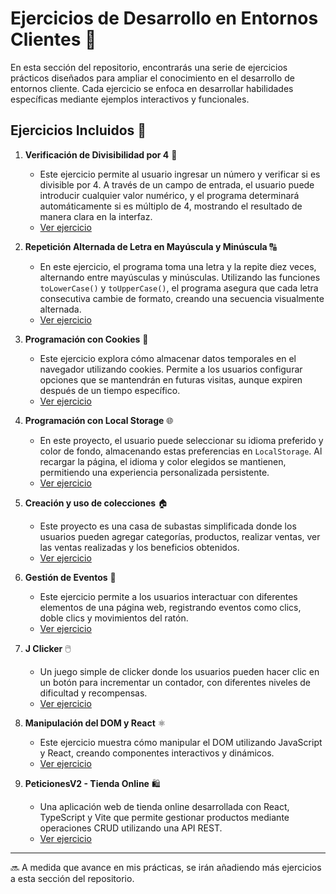 # Ejercicios de Desarrollo en Entornos Clientes 📘

En esta sección del repositorio, encontrarás una serie de ejercicios prácticos diseñados para ampliar el conocimiento en el desarrollo de entornos cliente. Cada ejercicio se enfoca en desarrollar habilidades específicas mediante ejemplos interactivos y funcionales.

## Ejercicios Incluidos 🔧

1. **Verificación de Divisibilidad por 4** 🔢  
   - Este ejercicio permite al usuario ingresar un número y verificar si es divisible por 4. A través de un campo de entrada, el usuario puede introducir cualquier valor numérico, y el programa determinará automáticamente si es múltiplo de 4, mostrando el resultado de manera clara en la interfaz.  
   - [Ver ejercicio](https://github.com/Rediaj04/2daw-m06-projects/tree/main/Ejercicios/Verificación_de_Divisibilidad)

2. **Repetición Alternada de Letra en Mayúscula y Minúscula** 🔠  
   - En este ejercicio, el programa toma una letra y la repite diez veces, alternando entre mayúsculas y minúsculas. Utilizando las funciones `toLowerCase()` y `toUpperCase()`, el programa asegura que cada letra consecutiva cambie de formato, creando una secuencia visualmente alternada.  
   - [Ver ejercicio](https://github.com/Rediaj04/2daw-m06-projects/tree/main/Ejercicios/Repetición_Alternada_de_Letra)

3. **Programación con Cookies** 🍪  
   - Este ejercicio explora cómo almacenar datos temporales en el navegador utilizando cookies. Permite a los usuarios configurar opciones que se mantendrán en futuras visitas, aunque expiren después de un tiempo específico.  
   - [Ver ejercicio](https://github.com/Rediaj04/2daw-m06-projects/tree/main/Ejercicios/Programación_con_cookies)

4. **Programación con Local Storage** 🌐  
   - En este proyecto, el usuario puede seleccionar su idioma preferido y color de fondo, almacenando estas preferencias en `LocalStorage`. Al recargar la página, el idioma y color elegidos se mantienen, permitiendo una experiencia personalizada persistente.  
   - [Ver ejercicio](https://github.com/Rediaj04/2daw-m06-projects/tree/main/Ejercicios/Programación_con_LocalStorage)

5. **Creación y uso de colecciones** 🏠  
   - Este proyecto es una casa de subastas simplificada donde los usuarios pueden agregar categorías, productos, realizar ventas, ver las ventas realizadas y los beneficios obtenidos.  
   - [Ver ejercicio](https://github.com/Rediaj04/2daw-m06-projects/tree/main/Ejercicios/Creación_y_uso_de_colecciones)

6. **Gestión de Eventos** 🎉  
   - Este ejercicio permite a los usuarios interactuar con diferentes elementos de una página web, registrando eventos como clics, doble clics y movimientos del ratón.
   - [Ver ejercicio](https://github.com/Rediaj04/2daw-m06-projects/tree/main/Ejercicios/Gestio_de_esdeveniments)

7. **J Clicker** 🖱️  
   - Un juego simple de clicker donde los usuarios pueden hacer clic en un botón para incrementar un contador, con diferentes niveles de dificultad y recompensas.
   - [Ver ejercicio](https://github.com/Rediaj04/2daw-m06-projects/tree/main/Ejercicios/J_Clicker)

8. **Manipulación del DOM y React** ⚛️  
    - Este ejercicio muestra cómo manipular el DOM utilizando JavaScript y React, creando componentes interactivos y dinámicos.
    - [Ver ejercicio](https://github.com/Rediaj04/2daw-m06-projects/tree/main/Ejercicios/Manipulacion_del_DOM_y_React)

8. **PeticionesV2 - Tienda Online** 🛍️
    - Una aplicación web de tienda online desarrollada con React, TypeScript y Vite que permite gestionar productos mediante operaciones CRUD utilizando una API REST.
    - [Ver ejercicio](https://github.com/Rediaj04/2daw-m06-projects/tree/main/Ejercicios/PeticionesV2)

---

🔜 A medida que avance en mis prácticas, se irán añadiendo más ejercicios a esta sección del repositorio.
